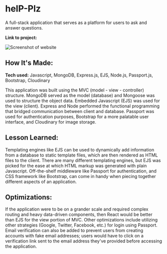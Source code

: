# helP-Plz 
A full-stack application that serves as a platform for users to ask and answer questions. 

**Link to project:** 

![Screenshot of website](https://gyazo.com/4801baea26a82dfa145b9687743607c0)

## How It's Made: 

**Tech used:** Javascript, MongoDB, Express.js, EJS, Node.js, Passport.js, Bootstrap, Cloudinary

This application was built using the MVC (model - view - controller) structure. MongoDB served as the model (database) and Mongoose was used to structure the object data. Embedded Javascript (EJS) was used for the view (client). Express and Node performed the functional programming that bridged communication between client and database. Passport was used for authentication purposes, Bootstrap for a more palatable user interface, and Cloudinary for image storage. 

## Lesson Learned:

Templating engines like EJS can be used to dynamically add information from a database to static template files, which are then rendered as HTML files to the client. There are many different templating engines, but EJS was picked for the ease at which HTML markup was generated with plain Javascript. Off-the-shelf middleware like Passport for authentication, and CSS framework like Bootstrap, can come in handy when piecing together different aspects of an application. 

## Optimizations:

If the application were to be on a grander scale and required complex routing and heavy data-driven components, then React would be better than EJS for the view portion of MVC. Other optimizations include utilizing other strategies (Google, Twitter, Facebook, etc.) for login using Passport. Email verification can also be added to prevent users from creating accounts with fake email addresses; users would have to click on a verification link sent to the email address they've provided before accessing the application.